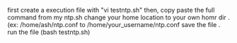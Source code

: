 first create a execution file with "vi testntp.sh"
then, copy paste the full command from my ntp.sh
change your home location to your own homr dir . (ex: /home/ash/ntp.conf  to  /home/your_username/ntp.conf
save the file .
run the file (bash testntp.sh)
